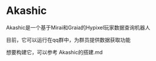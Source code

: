 # Akashic
Akashic是一个基于Mirai和Graia的Hypixel玩家数据查询机器人

目前，它可以运行在qq群中，为群员提供数据获取功能

想要构建它，可以参考 Akashic的搭建.md
